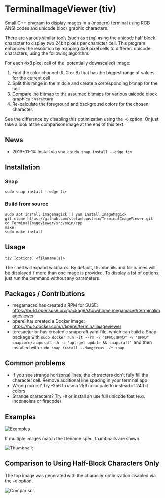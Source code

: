 # TerminalImageViewer (tiv)

Small C++ program to display images in a (modern) terminal using RGB ANSI codes and unicode block graphic characters.

There are various similar tools (such as `timg`) using the unicode half block character to display two 24bit pixels per character cell. This program enhances the resolution by mapping 4x8 pixel cells to different unicode characters, using the following algorithm:

For each 4x8 pixel cell of the (potentially downscaled) image:

1. Find the color channel (R, G or B) that has the biggest range of values for the current cell
2. Split this range in the middle and create a corresponding bitmap for the cell
4. Compare the bitmap to the assumed bitmaps for various unicode block graphics characters
5. Re-calculate the foreground and background colors for the chosen character.

See the difference by disabling this optimization using the `-0` option. Or just take a look at the comparison image at the end of this text.

## News

- 2019-01-14: Install via snap: `sudo snap install --edge tiv`

## Installation

### Snap

    sudo snap install --edge tiv

### Build from source

    sudo apt install imagemagick || yum install ImageMagick
    git clone https://github.com/stefanhaustein/TerminalImageViewer.git
    cd TerminalImageViewer/src/main/cpp
    make
    sudo make install

## Usage

    tiv [options] <filename(s)>

The shell will expand wildcards. By default, thumbnails and file names will be displayed if more than one image is provided. To display a list of options, just run the command without any parameters. 

## Packages / Contributions

 - megamaced has created a RPM for SUSE:
   https://build.opensuse.org/package/show/home:megamaced/terminalimageviewer
 - bperel has created a Docker image:
   https://hub.docker.com/r/bperel/terminalimageviewer
 - teresaejunior has created a snapcraft.yaml file, which can build a Snap package with `sudo docker run -it --rm -v "$PWD:$PWD" -w "$PWD" snapcore/snapcraft sh -c 'apt-get update && snapcraft'`, and then installed with `sudo snap install --dangerous ./*.snap`.

## Common problems

 - If you see strange horizontal lines, the characters don't fully fill the character cell. Remove additional line spacing in your terminal app
 - Wrong colors? Try -256 to use a 256 color palette instead of 24 bit colors
 - Strange characters? Try -0 or install an use full unicode font (e.g. inconsolata or firacode)
 
 
## Examples

![Examples](https://i.imgur.com/8UyGjg8.png)

If multiple images match the filename spec, thumbnails are shown.

![Thumbnails](https://i.imgur.com/PTYgSqz.png)

## Comparison to Using Half-Block Characters Only

The top image was generated with the character optimization disabled via the `-0` option.

![Comparison](https://i.imgur.com/OzdCeh6.png)

